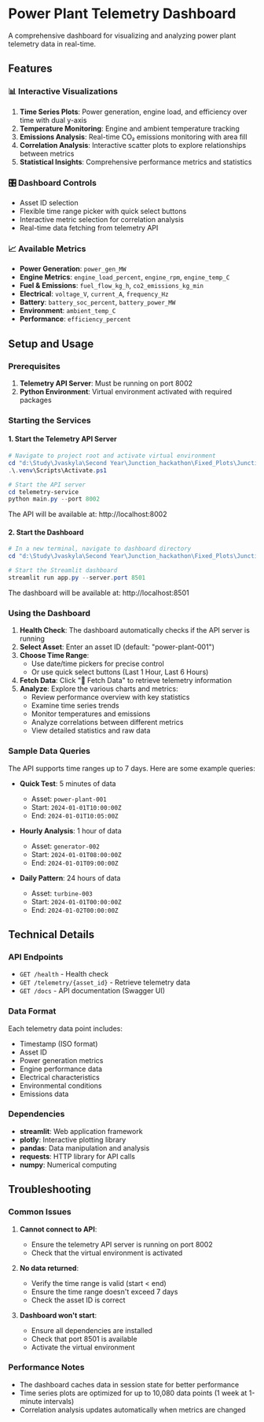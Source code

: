 # Power Plant Telemetry Dashboard

A comprehensive dashboard for visualizing and analyzing power plant telemetry data in real-time.

## Features

### 📊 Interactive Visualizations
1. **Time Series Plots**: Power generation, engine load, and efficiency over time with dual y-axis
2. **Temperature Monitoring**: Engine and ambient temperature tracking
3. **Emissions Analysis**: Real-time CO₂ emissions monitoring with area fill
4. **Correlation Analysis**: Interactive scatter plots to explore relationships between metrics
5. **Statistical Insights**: Comprehensive performance metrics and statistics

### 🎛️ Dashboard Controls
- Asset ID selection
- Flexible time range picker with quick select buttons
- Interactive metric selection for correlation analysis
- Real-time data fetching from telemetry API

### 📈 Available Metrics
- **Power Generation**: `power_gen_MW`
- **Engine Metrics**: `engine_load_percent`, `engine_rpm`, `engine_temp_C`
- **Fuel & Emissions**: `fuel_flow_kg_h`, `co2_emissions_kg_min`
- **Electrical**: `voltage_V`, `current_A`, `frequency_Hz`
- **Battery**: `battery_soc_percent`, `battery_power_MW`
- **Environment**: `ambient_temp_C`
- **Performance**: `efficiency_percent`

## Setup and Usage

### Prerequisites
1. **Telemetry API Server**: Must be running on port 8002
2. **Python Environment**: Virtual environment activated with required packages

### Starting the Services

#### 1. Start the Telemetry API Server
```powershell
# Navigate to project root and activate virtual environment
cd "d:\Study\Jvaskyla\Second Year\Junction_hackathon\Fixed_Plots\Junction_Hackathon"
.\.venv\Scripts\Activate.ps1

# Start the API server
cd telemetry-service
python main.py --port 8002
```

The API will be available at: http://localhost:8002

#### 2. Start the Dashboard
```powershell
# In a new terminal, navigate to dashboard directory
cd "d:\Study\Jvaskyla\Second Year\Junction_hackathon\Fixed_Plots\Junction_Hackathon\dashboard"

# Start the Streamlit dashboard
streamlit run app.py --server.port 8501
```

The dashboard will be available at: http://localhost:8501

### Using the Dashboard

1. **Health Check**: The dashboard automatically checks if the API server is running
2. **Select Asset**: Enter an asset ID (default: "power-plant-001")
3. **Choose Time Range**: 
   - Use date/time pickers for precise control
   - Or use quick select buttons (Last 1 Hour, Last 6 Hours)
4. **Fetch Data**: Click "🔄 Fetch Data" to retrieve telemetry information
5. **Analyze**: Explore the various charts and metrics:
   - Review performance overview with key statistics
   - Examine time series trends
   - Monitor temperatures and emissions
   - Analyze correlations between different metrics
   - View detailed statistics and raw data

### Sample Data Queries

The API supports time ranges up to 7 days. Here are some example queries:

- **Quick Test**: 5 minutes of data
  - Asset: `power-plant-001`
  - Start: `2024-01-01T10:00:00Z`
  - End: `2024-01-01T10:05:00Z`

- **Hourly Analysis**: 1 hour of data
  - Asset: `generator-002`
  - Start: `2024-01-01T08:00:00Z`
  - End: `2024-01-01T09:00:00Z`

- **Daily Pattern**: 24 hours of data
  - Asset: `turbine-003`
  - Start: `2024-01-01T00:00:00Z`
  - End: `2024-01-02T00:00:00Z`

## Technical Details

### API Endpoints
- `GET /health` - Health check
- `GET /telemetry/{asset_id}` - Retrieve telemetry data
- `GET /docs` - API documentation (Swagger UI)

### Data Format
Each telemetry data point includes:
- Timestamp (ISO format)
- Asset ID
- Power generation metrics
- Engine performance data
- Electrical characteristics
- Environmental conditions
- Emissions data

### Dependencies
- **streamlit**: Web application framework
- **plotly**: Interactive plotting library
- **pandas**: Data manipulation and analysis
- **requests**: HTTP library for API calls
- **numpy**: Numerical computing

## Troubleshooting

### Common Issues

1. **Cannot connect to API**: 
   - Ensure the telemetry API server is running on port 8002
   - Check that the virtual environment is activated

2. **No data returned**:
   - Verify the time range is valid (start < end)
   - Ensure the time range doesn't exceed 7 days
   - Check the asset ID is correct

3. **Dashboard won't start**:
   - Ensure all dependencies are installed
   - Check that port 8501 is available
   - Activate the virtual environment

### Performance Notes
- The dashboard caches data in session state for better performance
- Time series plots are optimized for up to 10,080 data points (1 week at 1-minute intervals)
- Correlation analysis updates automatically when metrics are changed